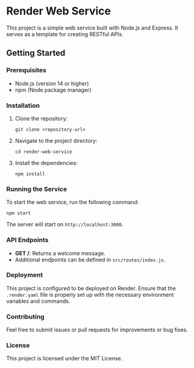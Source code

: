 # Render Web Service

This project is a simple web service built with Node.js and Express. It serves as a template for creating RESTful APIs.

## Getting Started

### Prerequisites

- Node.js (version 14 or higher)
- npm (Node package manager)

### Installation

1. Clone the repository:
   ```
   git clone <repository-url>
   ```

2. Navigate to the project directory:
   ```
   cd render-web-service
   ```

3. Install the dependencies:
   ```
   npm install
   ```

### Running the Service

To start the web service, run the following command:
```
npm start
```

The server will start on `http://localhost:3000`.

### API Endpoints

- **GET /**: Returns a welcome message.
- Additional endpoints can be defined in `src/routes/index.js`.

### Deployment

This project is configured to be deployed on Render. Ensure that the `.render.yaml` file is properly set up with the necessary environment variables and commands.

### Contributing

Feel free to submit issues or pull requests for improvements or bug fixes.

### License

This project is licensed under the MIT License.